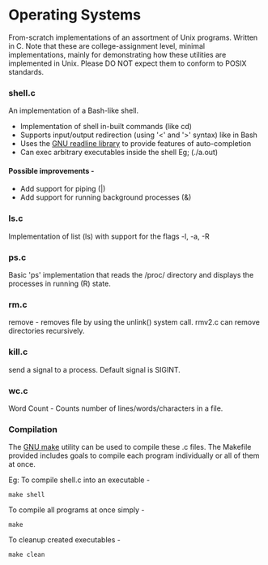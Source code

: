 # Operating Systems

From-scratch implementations of an assortment of Unix programs. Written in C. Note that these are college-assignment level, minimal implementations, mainly for demonstrating how these utilities are implemented in Unix. Please DO NOT expect them to conform to POSIX standards.

### shell.c

An implementation of a Bash-like shell.
- Implementation of shell in-built commands (like cd)
- Supports input/output redirection (using '<' and '>' syntax) like in Bash
- Uses the [GNU readline library](https://tiswww.case.edu/php/chet/readline/rltop.html) to provide features of auto-completion
- Can exec arbitrary executables inside the shell Eg; (./a.out)

#### Possible improvements -
- Add support for piping (|)
- Add support for running background processes (&)

### ls.c

Implementation of list (ls) with support for the flags -l, -a, -R

### ps.c

Basic 'ps' implementation that reads the /proc/ directory and displays the processes in running (R) state.

### rm.c

remove - removes file by using the unlink() system call. rmv2.c can remove directories recursively.

### kill.c

send a signal to a process. Default signal is SIGINT.

### wc.c

Word Count - Counts number of lines/words/characters in a file.

### Compilation

The [GNU make](https://www.gnu.org/software/make/) utility can be used to compile these .c files. The Makefile provided includes goals to compile each program individually or all of them at once.

Eg: To compile shell.c into an executable -
```
make shell
```

To compile all programs at once simply -

```
make
```

To cleanup created executables -

```
make clean
```
